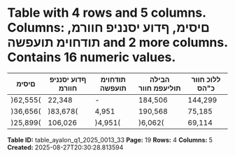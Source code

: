 # Table with 4 rows and 5 columns. Columns: םיסימ, ףדוע יסנניפ חוורמ, תודחוימ תועפשה and 2 more columns. Contains 16 numeric values.

| םיסימ | ףדוע יסנניפ חוורמ | תודחוימ תועפשה | הבילה תוליעפמ חוור | ללוכ חוור כ"הס |
|---|---|---|---|---|
| )62,555( | 22,348 | - | 184,506 | 144,299 | 4-6/2025 |
| )36,656( | )83,678( | 4,951 | 190,568 | 75,185 | 4-6/2024 |
| )25,899( | 106,026 | )4,951( | )6,062( | 69,114 | יוניש |

**Table ID:** table_ayalon_q1_2025_0013_33
**Page:** 19
**Rows:** 4
**Columns:** 5
**Created:** 2025-08-27T20:30:28.813594

